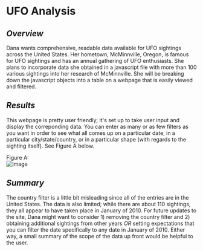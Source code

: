 # UFO Analysis
## *Overview*
Dana wants comprehensive, readable data available for UFO sightings across the United States. Her hometown, McMinnville, Oregon, is famous for UFO sightings and has an annual gathering of UFO enthusiasts. She plans to incorporate data she obtained in a javascript file with more than 100 various sightings into her research of McMinnville. She will be breaking down the javascript objects into a table on a webpage that is easily viewed and filtered.

## *Results*
This webpage is pretty user friendly; it's set up to take user input and display the correponding data. You can enter as many or as few filters as you want in order to see what all comes up on a particular date, in a particular city/state/country, or in a particular shape (with regards to the sighting itself). See Figure A below.

Figure A: <br />
![image](https://user-images.githubusercontent.com/87578449/139554254-ba8a5f5c-95b0-4155-bd02-897052f8dc1b.png) <br />

## *Summary*
The country filter is a little bit misleading since all of the entries are in the United States. The data is also limited; while there are about 110 sightings, they all appear to have taken place in January of 2010. For future updates to the site, Dana might want to consider 1) removing the country filter and 2) obtaining additional sightings from other years *OR* setting expectations that you can filter the date specifically to any date in January of 2010. Either way, a small summary of the scope of the data up front would be helpful to the user.
